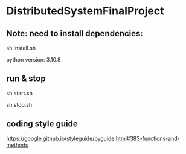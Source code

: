 # DistributedSystemFinalProject

## Note: need to install dependencies: 
sh install.sh

python version: 3.10.8

## run & stop
sh start.sh

sh stop.sh

## coding style guide
https://google.github.io/styleguide/pyguide.html#383-functions-and-methods
